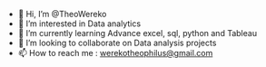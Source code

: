 - 👋 Hi, I’m @TheoWereko
- 👀 I’m interested in Data analytics
- 🌱 I’m currently learning Advance excel, sql, python and Tableau
- 💞️ I’m looking to collaborate on Data analysis projects
- 📫 How to reach me : werekotheophilus@gmail.com

<!---
TheoWereko/TheoWereko is a ✨ special ✨ repository because its `README.md` (this file) appears on your GitHub profile.
You can click the Preview link to take a look at your changes.
--->
